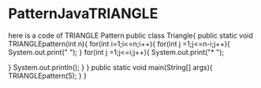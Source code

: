 # PatternJavaTRIANGLE
here is a code of TRIANGLE Pattern
public class Triangle{
public static void TRIANGLEpattern(int n){
for(int i=1;i<=n;i++){
for(int j =1;j<=n-i;j++){
System.out.print(" ");
}
for(int j =1;j<=i;j++){
System.out.print("* ");

}
System.out.println();
}
}
public static void main(String[] args){
TRIANGLEpattern(5);
}
}
